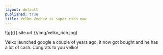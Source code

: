 ```yaml
---
layout: default
published: true
title: Velko Vechev is super rich now
---
```

![g]({{ site.url }}/img/velko_rich.jpg)

Velko launched google a couple of years ago, it now got bought and he has a lot of cash. Congrats to you velko!